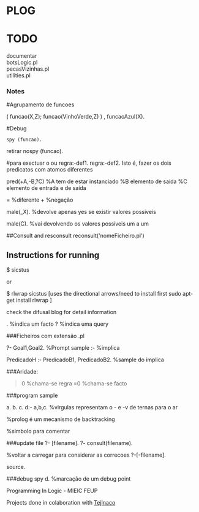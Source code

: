 # **PLOG**




# **TODO**
documentar\
botsLogic.pl\
pecasVizinhas.pl\
utilities.pl




### Notes

#Agrupamento de funcoes

( funcao(X,Z); funcao(VinhoVerde,Z)  ) , funcaoAzul(X). 

#Debug

    spy (funcao).
retirar
    nospy (funcao).


#para exectuar o ou
regra:-def1.
regra:-def2.
Isto é, fazer os dois predicatos com atomos diferentes

pred(+A,-B,?C) 
%A tem de estar instanciado
%B elemento de saída
%C elemento de entrada e de saída

\= %diferente
\+  %negação

male(_X).  %devolve apenas yes se existir valores possiveis

male(C). %vai devolvendo os valores possiveis um a um

##Consult and resconsult
reconsult('nomeFicheiro.pl')

## Instructions for running
$ sicstus

or

$ rlwrap sicstus     [uses the directional arrows/need to install first
                        sudo apt-get install rlwrap ]

check the difusal blog for detail information

.    %indica um facto
?    %indica uma query

###Ficheiros com extensão .pl

 ?- Goal1,Goal2. %Prompt sample
:- %implica

PredicadoH :- PredicadoB1, PredicadoB2. %sample do implica

###Aridade:
>0 %chama-se regra
=0 %chama-se facto


###program sample

a.
b.
c.
d:- a,b,c. %virgulas representam o - e -v de ternas para o ar

%prolog é um mecanismo de backtracking

%simbolo para comentar

###update file
?- [filename].
?- consult(filename).

%voltar a carregar para considerar as correcoes
?-[-filename].

source.

###debug
 spy d. %marcação de um debug point
 


Programming In Logic - MIEIC FEUP

Projects done in colaboration with [TejInaco](https://github.com/TejInaco)

